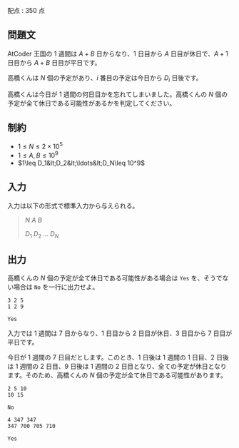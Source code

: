 配点 : $350$ 点

## 問題文

AtCoder 王国の $1$ 週間は $A+B$ 日からなり、$1$ 日目から $A$ 日目が休日で、$A+1$ 日目から $A+B$ 日目が平日です。

高橋くんは $N$ 個の予定があり、$i$ 番目の予定は今日から $D_i$ 日後です。

高橋くんは今日が $1$ 週間の何日目かを忘れてしまいました。高橋くんの $N$ 個の予定が全て休日である可能性があるかを判定してください。

## 制約

- $1\leq N\leq 2\times 10^5$
- $1\leq A,B\leq 10^9$
- $1\leq D_1&lt;D_2&lt;\ldots&lt;D_N\leq 10^9$

## 入力

入力は以下の形式で標準入力から与えられる。

> $N$ $A$ $B$
> 
> $D_1$ $D_2$ $\ldots$ $D_N$

## 出力

高橋くんの $N$ 個の予定が全て休日である可能性がある場合は `Yes` を、そうでない場合は `No` を一行に出力せよ。

```input1
3 2 5
1 2 9
```

```output1
Yes
```

入力では $1$ 週間は $7$ 日からなり、$1$ 日目から $2$ 日目が休日、$3$ 日目から $7$ 日目が平日です。

今日が $1$ 週間の $7$ 日目だとします。このとき、$1$ 日後は $1$ 週間の $1$ 日目、$2$ 日後は $1$ 週間の $2$ 日目、$9$ 日後は $1$ 週間の $2$ 日目となり、全ての予定が休日となります。そのため、高橋くんの $N$ 個の予定が全て休日である可能性があります。

```input2
2 5 10
10 15
```

```output2
No
```

```input3
4 347 347
347 700 705 710
```

```output3
Yes
```